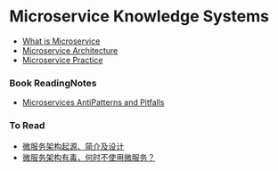 # Microservice Knowledge Systems

* [What is Microservice]()
* [Microservice Architecture]()
* [Microservice Practice]()

### Book ReadingNotes
* [Microservices AntiPatterns and Pitfalls](https://github.com/SunnnyChan/SunnnyChan.github.io/blob/master/post/readme/reading/arch/Microservices-AntiPatterns-and-Pitfalls/README.md)

### To Read
* [微服务架构起源、简介及设计](https://cloud.tencent.com/info/7360f254f288e24bdc1b3da89c686676.html)
* [微服务架构有毒，何时不使用微服务？](https://cloud.tencent.com/developer/news/369360)
